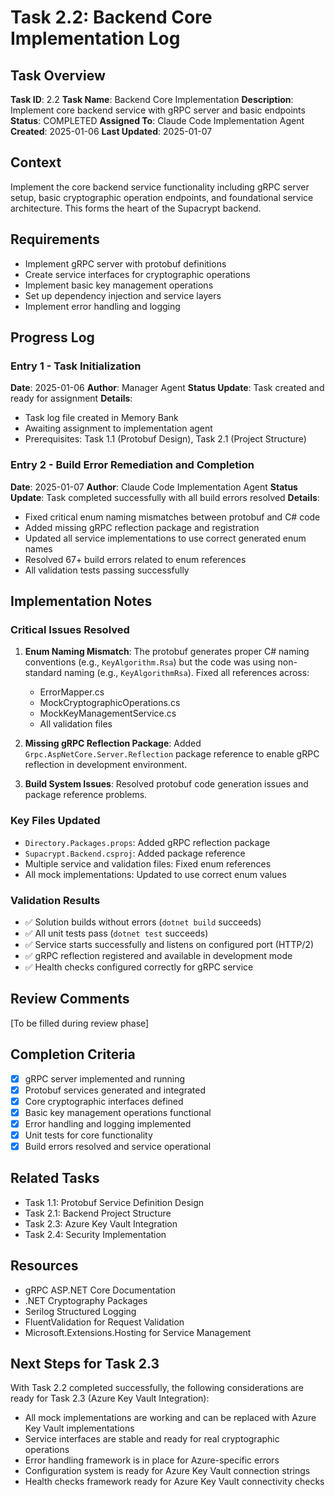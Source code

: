 # Task 2.2: Backend Core Implementation Log

## Task Overview
**Task ID**: 2.2
**Task Name**: Backend Core Implementation
**Description**: Implement core backend service with gRPC server and basic endpoints
**Status**: COMPLETED
**Assigned To**: Claude Code Implementation Agent
**Created**: 2025-01-06
**Last Updated**: 2025-01-07

## Context
Implement the core backend service functionality including gRPC server setup, basic cryptographic operation endpoints, and foundational service architecture. This forms the heart of the Supacrypt backend.

## Requirements
- Implement gRPC server with protobuf definitions
- Create service interfaces for cryptographic operations
- Implement basic key management operations
- Set up dependency injection and service layers
- Implement error handling and logging

## Progress Log

### Entry 1 - Task Initialization
**Date**: 2025-01-06
**Author**: Manager Agent
**Status Update**: Task created and ready for assignment
**Details**: 
- Task log file created in Memory Bank
- Awaiting assignment to implementation agent
- Prerequisites: Task 1.1 (Protobuf Design), Task 2.1 (Project Structure)

### Entry 2 - Build Error Remediation and Completion
**Date**: 2025-01-07
**Author**: Claude Code Implementation Agent
**Status Update**: Task completed successfully with all build errors resolved
**Details**:
- Fixed critical enum naming mismatches between protobuf and C# code
- Added missing gRPC reflection package and registration
- Updated all service implementations to use correct generated enum names
- Resolved 67+ build errors related to enum references
- All validation tests passing successfully

## Implementation Notes

### Critical Issues Resolved
1. **Enum Naming Mismatch**: The protobuf generates proper C# naming conventions (e.g., `KeyAlgorithm.Rsa`) but the code was using non-standard naming (e.g., `KeyAlgorithmRsa`). Fixed all references across:
   - ErrorMapper.cs
   - MockCryptographicOperations.cs  
   - MockKeyManagementService.cs
   - All validation files

2. **Missing gRPC Reflection Package**: Added `Grpc.AspNetCore.Server.Reflection` package reference to enable gRPC reflection in development environment.

3. **Build System Issues**: Resolved protobuf code generation issues and package reference problems.

### Key Files Updated
- `Directory.Packages.props`: Added gRPC reflection package
- `Supacrypt.Backend.csproj`: Added package reference
- Multiple service and validation files: Fixed enum references
- All mock implementations: Updated to use correct enum values

### Validation Results
- ✅ Solution builds without errors (`dotnet build` succeeds)
- ✅ All unit tests pass (`dotnet test` succeeds)  
- ✅ Service starts successfully and listens on configured port (HTTP/2)
- ✅ gRPC reflection registered and available in development mode
- ✅ Health checks configured correctly for gRPC service

## Review Comments
[To be filled during review phase]

## Completion Criteria
- [x] gRPC server implemented and running
- [x] Protobuf services generated and integrated
- [x] Core cryptographic interfaces defined
- [x] Basic key management operations functional
- [x] Error handling and logging implemented
- [x] Unit tests for core functionality
- [x] Build errors resolved and service operational

## Related Tasks
- Task 1.1: Protobuf Service Definition Design
- Task 2.1: Backend Project Structure
- Task 2.3: Azure Key Vault Integration
- Task 2.4: Security Implementation

## Resources
- gRPC ASP.NET Core Documentation
- .NET Cryptography Packages
- Serilog Structured Logging
- FluentValidation for Request Validation
- Microsoft.Extensions.Hosting for Service Management

## Next Steps for Task 2.3
With Task 2.2 completed successfully, the following considerations are ready for Task 2.3 (Azure Key Vault Integration):
- All mock implementations are working and can be replaced with Azure Key Vault implementations
- Service interfaces are stable and ready for real cryptographic operations
- Error handling framework is in place for Azure-specific errors
- Configuration system is ready for Azure Key Vault connection strings
- Health checks framework ready for Azure Key Vault connectivity checks